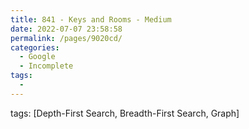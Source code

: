 ```yaml
---
title: 841 - Keys and Rooms - Medium
date: 2022-07-07 23:58:58
permalink: /pages/9020cd/
categories:
  - Google
  - Incomplete
tags:
  - 
---
```

tags: [Depth-First Search, Breadth-First Search, Graph]